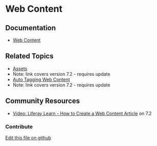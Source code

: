 # Web Content

## Documentation

* [Web Content](https://learn.liferay.com/dxp/7.x/en/content-authoring-and-management/web_content.html)

## Related Topics

* [Assets](https://portal.liferay.dev/docs/7-2/user/-/knowledge_base/u/assets)
* Note: link covers version 7.2 - requires update
* [Auto Tagging Web Content](https://portal.liferay.dev/docs/7-2/user/-/knowledge_base/u/auto-tagging-web-content)
* Note: link covers version 7.2 - requires update

## Community Resources

* [Video: Liferay Learn - How to Create a Web Content Article](https://www.youtube.com/watch?v=lD-hzC0O3p4) on 7.2

### Contribute

[Edit this file on github](https://github.com/olafk/controlpanel-documentation-docs/blob/master/md/73en/com_liferay_journal_web_portlet_JournalPortlet.md)
